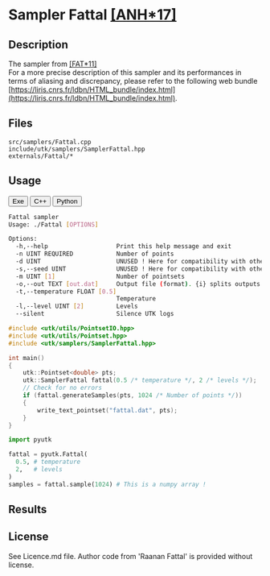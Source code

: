# Sampler Fattal [[ANH*17]](https://www.cs.huji.ac.il/w~raananf/projects/kdm/)

## Description

The sampler from [[FAT*11]](https://www.cs.huji.ac.il/w~raananf/projects/kdm/)  
For a more precise description of this sampler and its performances in terms of aliasing and discrepancy, please refer to the following web bundle [https://liris.cnrs.fr/ldbn/HTML_bundle/index.html](https://liris.cnrs.fr/ldbn/HTML_bundle/index.html).

## Files

```
src/samplers/Fattal.cpp  
include/utk/samplers/SamplerFattal.hpp
externals/Fattal/*
```

## Usage

<button class="tablink exebutton" onclick="openCode('exe', this)" markdown="1">Exe</button> 
<button class="tablink cppbutton" onclick="openCode('cpp', this)" markdown="1">C++</button> 
<button class="tablink pybutton" onclick="openCode('py', this)" markdown="1">Python</button> 
<br/>
  

<div class="exe tabcontent">

```bash
Fattal sampler
Usage: ./Fattal [OPTIONS]

Options:
  -h,--help                   Print this help message and exit
  -n UINT REQUIRED            Number of points
  -d UINT                     UNUSED ! Here for compatibility with others.
  -s,--seed UINT              UNUSED ! Here for compatibility with others.
  -m UINT [1]                 Number of pointsets
  -o,--out TEXT [out.dat]     Output file (format). {i} splits outputs in multiple files and token is replaced by index.
  -t,--temperature FLOAT [0.5] 
                              Temperature
  -l,--level UINT [2]         Levels
  --silent                    Silence UTK logs
```

</div>

<div class="cpp tabcontent">

```  cpp
#include <utk/utils/PointsetIO.hpp>
#include <utk/utils/Pointset.hpp>
#include <utk/samplers/SamplerFattal.hpp>

int main()
{
    utk::Pointset<double> pts;
    utk::SamplerFattal fattal(0.5 /* temperature */, 2 /* levels */);    
    // Check for no errors
    if (fattal.generateSamples(pts, 1024 /* Number of points */))
    {
        write_text_pointset("fattal.dat", pts);
    }
}
```  

</div>

<div class="py tabcontent">

``` python
import pyutk

fattal = pyutk.Fattal(
  0.5, # temperature
  2,   # levels
)
samples = fattal.sample(1024) # This is a numpy array !
```  

</div>

## Results

<div class="results"></div>
<script>
  window.addEventListener('DOMContentLoaded', function() { show_results(); }); 
</script>

## License

See Licence.md file. Author code from 'Raanan Fattal' is provided without license. 